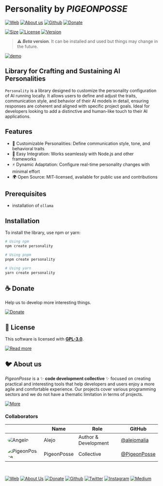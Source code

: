 # Personality by _PIGEONPOSSE_

[![Web](https://img.shields.io/badge/Web-grey?style=flat-square)](https://pigeonposse.com/)
[![About us](https://img.shields.io/badge/About%20us-grey?style=flat-square)](https://pigeonposse.com/?popup=about)
[![Github](https://img.shields.io/badge/Github-grey?style=flat-square)](https://github.com/pigeon-posse)
[![Donate](https://img.shields.io/badge/Donate-pink?style=flat-square)](https://pigeonposse.com/?popup=donate)

[![Size](https://img.shields.io/bundlephobia/minzip/create-personality)](https://npmjs.com/package/create-personality)
[![License](https://img.shields.io/github/license/pigeonposse/personality?color=blue&label=License&style=flat-square)](https://npmjs.com/package/create-personality)
[![Version](https://img.shields.io/npm/v/create-personality?color=a1b858&label&style=flat-square)](https://npmjs.com/package/create-personality)

> :warning: **_Beta_ version**. It can be installed and used but things may change in the future.

[![demo](docs/demo.gif)](https://npmjs.com/package/create-personality)

## Library for Crafting and Sustaining AI Personalities

`Personality` is a library designed to customize the personality configuration of AI running locally. It allows users to define and adjust the traits, communication style, and behavior of their AI models in detail, ensuring responses are coherent and aligned with specific project goals. Ideal for developers looking to add a distinctive and human-like touch to their AI applications.

## Features

- 🧩 Customizable Personalities: Define communication style, tone, and behavioral traits
- 🔧 Easy Integration: Works seamlessly with Node.js and other frameworks
- ⚡ Dynamic Adaptation: Configure real-time personality changes with minimal effort
- 🌍 Open Source: MIT-licensed, available for public use and contributions

## Prerequisites

- installation of `ollama`

## Installation

To install the library, use npm or yarn:

```bash
# Using npm
npm create personality

# Using pnpm
pnpm create personality

# Using yarn
yarn create personality
```

## ☕ Donate

Help us to develop more interesting things.

[![Donate](https://img.shields.io/badge/Donate-grey?style=for-the-badge)](https://pigeonposse.com/?popup=donate)

## 📜 License

This software is licensed with **[GPL-3.0](/LICENSE)**.

[![Read more](https://img.shields.io/badge/Read-more-grey?style=for-the-badge)](/LICENSE)

## 🐦 About us

*PigeonPosse* is a ✨ **code development collective** ✨ focused on creating practical and interesting tools that help developers and users enjoy a more agile and comfortable experience. Our projects cover various programming sectors and we do not have a thematic limitation in terms of projects.

[![More](https://img.shields.io/badge/Read-more-grey?style=for-the-badge)](https://github.com/pigeonposse)

### Collaborators

|                                                                                    | Name        | Role         | GitHub                                         |
| ---------------------------------------------------------------------------------- | ----------- | ------------ | ---------------------------------------------- |
| <img src="https://github.com/alejomalia.png?size=72" alt="Angelo" style="border-radius:100%"/> | Alejo |   Author & Development   | [@alejomalia](https://github.com/alejomalia) |
| <img src="https://github.com/PigeonPosse.png?size=72" alt="PigeonPosse" style="border-radius:100%"/> | PigeonPosse | Collective | [@PigeonPosse](https://github.com/PigeonPosse) |

<br>
<p align="center">

[![Web](https://img.shields.io/badge/Web-grey?style=for-the-badge&logoColor=white)](https://pigeonposse.com)
[![About Us](https://img.shields.io/badge/About%20Us-grey?style=for-the-badge&logoColor=white)](https://pigeonposse.com?popup=about)
[![Donate](https://img.shields.io/badge/Donate-pink?style=for-the-badge&logoColor=white)](https://pigeonposse.com/?popup=donate)
[![Github](https://img.shields.io/badge/Github-black?style=for-the-badge&logo=github&logoColor=white)](https://github.com/pigeonposse)
[![Twitter](https://img.shields.io/badge/Twitter-black?style=for-the-badge&logo=twitter&logoColor=white)](https://twitter.com/pigeonposse_)
[![Instagram](https://img.shields.io/badge/Instagram-black?style=for-the-badge&logo=instagram&logoColor=white)](https://www.instagram.com/pigeon.posse/)
[![Medium](https://img.shields.io/badge/Medium-black?style=for-the-badge&logo=medium&logoColor=white)](https://medium.com/@pigeonposse)

</p>
